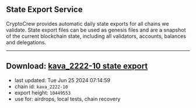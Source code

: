 ## State Export Service
CryptoCrew provides automatic daily state exports for all chains we validate. State export files can be used as genesis files and are a snapshot of the current blockchain state, including all validators, accounts, balances and delegations.

---
**Download: [kava_2222-10 state export](https://dl-eu2.ccvalidators.com/SERVICE/kava/kava_2222-10_export_10449553.json)**
---

- last updated: Tue Jun 25 2024 07:14:59
- chain id: `kava_2222-10`
- export height: `10449553`
- use for: airdrops, local tests, chain recovery
